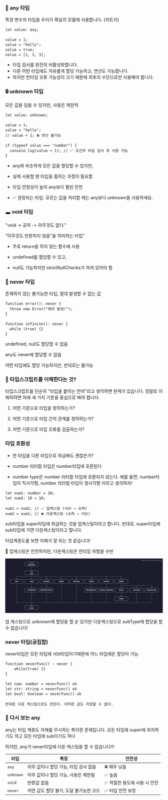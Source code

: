 ### 🧨 any 타입

특정 변수의 타입을 우리가 확실히 모를때 사용합니다. (치트키)

```
let value: any;

value = 1;
value = "hello";
value = true;
value = [1, 2, 3];

```

- 타입 검사를 완전히 비활성화합니다.
- 다른 어떤 타입에도 자유롭게 할당 가능하고, 연산도 가능합니다.
- 하지만 런타임 오류 가능성이 크기 때문에 최후의 수단으로만 사용해야 합니다.

### 🔒 unknown 타입

모든 값을 담을 수 있지만, 사용은 제한적

```
let value: unknown;

value = 1;
value = "hello";
// value + 1; ❌ 연산 불가능

if (typeof value === "number") {
  console.log(value + 1); // ✅ 조건부 타입 검사 후 사용 가능
}

```

- any와 비슷하게 모든 값을 할당할 수 있지만,

- 실제 사용할 땐 타입을 좁히는 과정이 필요함

- 타입 안정성이 높아 any보다 훨씬 안전
- ✅ 권장되는 타입:
  모르는 값을 처리할 때는 any보다 unknown을 사용하세요.

### 🕳️ void 타입

"void -> 공허 -> 아무것도 없다."

"아무것도 반환하지 않음"을 의미하는 타입"

- 주로 return을 하지 않는 함수에 사용

- undefined를 할당할 수 있고,

- null도 가능하지만 strictNullChecks가 꺼져 있어야 함

### 🛑 never 타입

존재하지 않는 불가능한 타입, 절대 발생할 수 없는 값

```
function error(): never {
  throw new Error("에러 발생!");
}

function infinite(): never {
  while (true) {}
}

```

undefined, null도 할당할 수 없음

any도 never에 할당할 수 없음

어떤 타입에도 할당 가능하지만, 반대로는 불가능

### 🧠 타입스크립트를 이해한다는 것?

타입스크립트를 단순히 "타입을 붙이는 언어"라고 생각하면 한계가 있습니다.
정말로 이해하려면 아래 세 가지 기준을 중심으로 봐야 합니다.

1. 어떤 기준으로 타입을 정의하는가?

2. 어떤 기준으로 타입 간의 관계를 정의하는가?

3. 어떤 기준으로 타입 오류를 검출하는가?

### 타입 호환성

- 한 타입을 다른 타입으로 취급해도 괜찮은가?

- number 리터럴 타입은 number타입에 호환된다
- number type은 number 리터럴 타입에 호환되지 않는다.
  예를 들면, number타입이 직사각형, number 리터럴 타입이 정사각형 이라고 생각하자!

```
let num1: number = 10;
let num2: 10 = 10;

num1 = num2; // ✅ 업캐스팅 (서브 → 슈퍼)
num2 = num1; // ❌ 다운캐스팅 (슈퍼 → 서브)

```

sub타입을 super타입에 취급하는 것을 업캐스팅이라고 합니다.
반대로, super타입에 sub타입에 가면 다운캐스팅이라고 합니다.

타입계층도를 보면 이해가 잘 되는 것 같습니다!

📌 업캐스팅은 안전하지만, 다운캐스팅은 런타임 위험을 수반

![alt text](images/image.png)

업 캐스팅으로 unknown에 할당을 할 순 있지만 다운캐스팅으로 subType에 할당을 할 수 없습니다!

### never 타입(공집합)

never타입은 모든 타입에 서브타입이기때문에 어느 타입에든 할당이 가능.

```
function neverFunc() : never {
    while(true) {}
}

let num: number = neverFunc() ok
let str: string = neverFunc() ok
let bool: boolean = neverFunc() ok

반대로 다운 캐스팅으로도 안된다. 어떠한 값도 저장할 수 없다.
```

### 🧨 다시 보는 any

any는 타입 계층도 자체를 무시하는 특이한 존재입니다.
모든 타입에 super에 위치하기도 하고 모든 타입에 sub이기도 하다

하지만, any가 never타입에 다운 캐스팅을 할 수 없습니다!!!

| 타입      | 특징                                    | 안전성                        |
| --------- | --------------------------------------- | ----------------------------- |
| `any`     | 아무 값이나 할당 가능, 타입 검사 없음   | ❌ 매우 낮음                  |
| `unknown` | 아무 값이나 할당 가능, 사용은 제한됨    | ✅ 높음                       |
| `void`    | 반환값 없음                             | ✅ 적절한 용도에 사용 시 안전 |
| `never`   | 어떤 값도 할당 불가, 도달 불가능한 코드 | ✅ 타입 안전 보장             |
